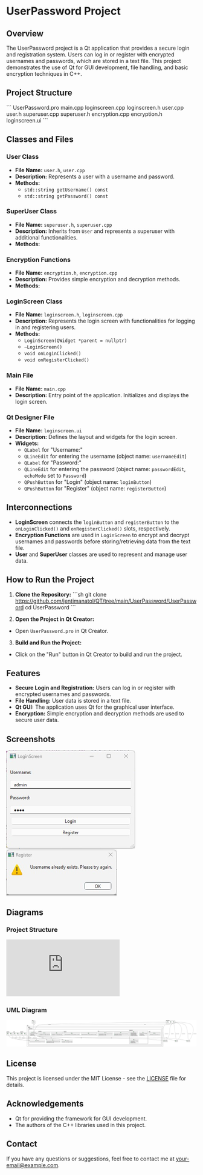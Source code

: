 # UserPassword Project 
 
## Overview 
The UserPassword project is a Qt application that provides a secure login and registration system. Users can log in or register with encrypted usernames and passwords, which are stored in a text file. This project demonstrates the use of Qt for GUI development, file handling, and basic encryption techniques in C++. 
 
## Project Structure 
\``` 
UserPassword.pro 
main.cpp 
loginscreen.cpp 
loginscreen.h 
user.cpp 
user.h 
superuser.cpp 
superuser.h 
encryption.cpp 
encryption.h 
loginscreen.ui 
\``` 
 
## Classes and Files 
 
### User Class 
- **File Name:** `user.h`, `user.cpp` 
- **Description:** Represents a user with a username and password. 
- **Methods:** 
  - `std::string getUsername() const` 
  - `std::string getPassword() const` 
 
### SuperUser Class 
- **File Name:** `superuser.h`, `superuser.cpp` 
- **Description:** Inherits from `User` and represents a superuser with additional functionalities. 
- **Methods:** 
 
### Encryption Functions 
- **File Name:** `encryption.h`, `encryption.cpp` 
- **Description:** Provides simple encryption and decryption methods. 
- **Methods:** 
 
### LoginScreen Class 
- **File Name:** `loginscreen.h`, `loginscreen.cpp` 
- **Description:** Represents the login screen with functionalities for logging in and registering users. 
- **Methods:** 
  - `LoginScreen(QWidget *parent = nullptr)` 
  - `~LoginScreen()` 
  - `void onLoginClicked()` 
  - `void onRegisterClicked()` 
 
### Main File 
- **File Name:** `main.cpp` 
- **Description:** Entry point of the application. Initializes and displays the login screen. 
 
### Qt Designer File 
- **File Name:** `loginscreen.ui` 
- **Description:** Defines the layout and widgets for the login screen. 
- **Widgets:** 
  - `QLabel` for "Username:" 
  - `QLineEdit` for entering the username (object name: `usernameEdit`) 
  - `QLabel` for "Password:" 
  - `QLineEdit` for entering the password (object name: `passwordEdit`, `echoMode` set to `Password`) 
  - `QPushButton` for "Login" (object name: `loginButton`) 
  - `QPushButton` for "Register" (object name: `registerButton`) 
 
## Interconnections 
- **LoginScreen** connects the `loginButton` and `registerButton` to the `onLoginClicked()` and `onRegisterClicked()` slots, respectively. 
- **Encryption Functions** are used in `LoginScreen` to encrypt and decrypt usernames and passwords before storing/retrieving data from the text file. 
- **User** and **SuperUser** classes are used to represent and manage user data. 
 
## How to Run the Project 
1. **Clone the Repository:** 
  \```sh 
  git clone https://github.com/jentimanatol/QT/tree/main/UserPassword/UserPassword 
  cd UserPassword 
  \``` 
 
2. **Open the Project in Qt Creator:** 
  - Open `UserPassword.pro` in Qt Creator. 
 
3. **Build and Run the Project:** 
  - Click on the "Run" button in Qt Creator to build and run the project. 
 
## Features 
- **Secure Login and Registration:** Users can log in or register with encrypted usernames and passwords. 
- **File Handling:** User data is stored in a text file. 
- **Qt GUI:** The application uses Qt for the graphical user interface. 
- **Encryption:** Simple encryption and decryption methods are used to secure user data. 
 
## Screenshots 
![Login Screen](https://github.com/jentimanatol/QT/blob/main/UserPassword/UserPassword/LoginScreen.jpg) 
![Registration Screen](https://github.com/jentimanatol/QT/blob/main/UserPassword/UserPassword/Register.jpg) 
 
## Diagrams 
### Project Structure 
![Project Structure](https://github.com/jentimanatol/QT/blob/main/UserPassword/UserPassword/Project%20Structure.txt) 
### UML Diagram 
![UML Diagram](https://github.com/jentimanatol/QT/blob/main/UserPassword/UserPassword/Untitled%20Diagram.drawio.png) 
 
## License 
This project is licensed under the MIT License - see the [LICENSE](LICENSE) file for details. 
 
## Acknowledgements 
- Qt for providing the framework for GUI development. 
- The authors of the C++ libraries used in this project. 
 
## Contact 
If you have any questions or suggestions, feel free to contact me at [your-email@example.com](mailto:your-email@example.com). 
